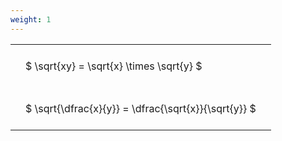 ```yaml
---
weight: 1
---
```


<style type="text/css">
#T_e244b th.col_heading {
  text-align: left;
  font-size: 1em;
}
#T_e244b td {
  text-align: left;
  font-size: 1em;
  padding: 1.5em;
}
</style>
<table id="T_e244b">
  <thead>
  </thead>
  <tbody>
    <tr>
      <td id="T_e244b_row0_col0" class="data row0 col0" >$ \sqrt{xy} = \sqrt{x} \times \sqrt{y} $</td>
    </tr>
    <tr>
      <td id="T_e244b_row1_col0" class="data row1 col0" >$ \sqrt{\dfrac{x}{y}} = \dfrac{\sqrt{x}}{\sqrt{y}} $</td>
    </tr>
  </tbody>
</table>
